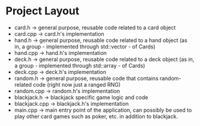 # Project Layout

* card.h -> general purpose, reusable code related to a card object
* card.cpp -> card.h's implementation
* hand.h -> general purpose, reusable code related to a hand object (as in, a group - implemented through std::vector - of Cards)
* hand.cpp -> hand.h's implementation
* deck.h -> general purpose, reusable code related to a deck object (as in, a group - implemented through std::array - of Cards)
* deck.cpp -> deck.h's implementation
* random.h -> general purpose, reusable code that contains random-related code (right now just a ranged RNG)
* random.cpp -> random.h's implementation
* blackjack.h -> blackjack specific game logic and code
* blackjack.cpp -> blackjack.h's implementation
* main.cpp -> main entry point of the application, can possibly be used to play other card games such as poker, etc. in addition to blackjack.
